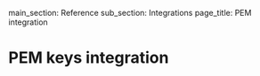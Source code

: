 main_section: Reference
sub_section: Integrations
page_title: PEM integration
# PEM keys integration
